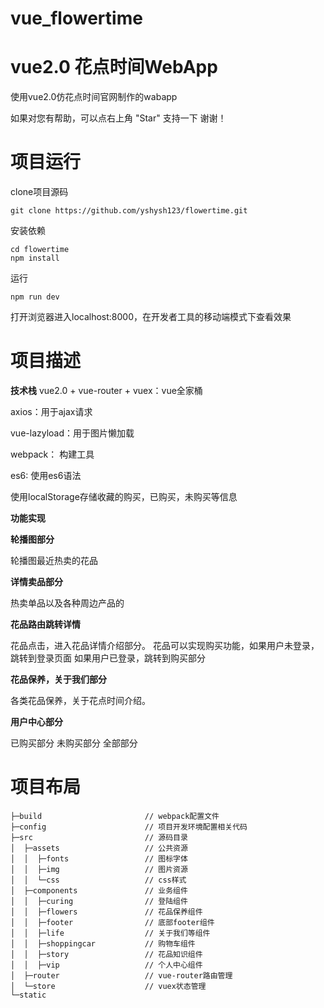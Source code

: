 # vue_flowertime
# vue2.0 花点时间WebApp #

使用vue2.0仿花点时间官网制作的wabapp

如果对您有帮助，可以点右上角 "Star" 支持一下 谢谢！

# 项目运行 #
clone项目源码
```
git clone https://github.com/yshysh123/flowertime.git
```
安装依赖

```
cd flowertime
npm install
```

运行
```
npm run dev
```

打开浏览器进入localhost:8000，在开发者工具的移动端模式下查看效果
# 项目描述 #

**技术栈**
vue2.0 + vue-router + vuex：vue全家桶

axios：用于ajax请求

vue-lazyload：用于图片懒加载

webpack： 构建工具

es6: 使用es6语法

使用localStorage存储收藏的购买，已购买，未购买等信息

**功能实现**

**轮播图部分**

 轮播图最近热卖的花品

**详情卖品部分**

 热卖单品以及各种周边产品的

**花品路由跳转详情**

 花品点击，进入花品详情介绍部分。
 花品可以实现购买功能，如果用户未登录，跳转到登录页面
 如果用户已登录，跳转到购买部分

**花品保养，关于我们部分**

 各类花品保养，关于花点时间介绍。

**用户中心部分**

 已购买部分
 未购买部分
 全部部分

# 项目布局 #

```
├─build                       // webpack配置文件
├─config                      // 项目开发环境配置相关代码   
├─src                         // 源码目录    
│  ├─assets                   // 公共资源 
│  │  ├─fonts                 // 图标字体
│  │  ├─img                   // 图片资源
│  │  └─css                   // css样式
│  ├─components               // 业务组件 
│  │  ├─curing                // 登陆组件
│  │  ├─flowers               // 花品保养组件
│  │  ├─footer                // 底部footer组件
│  │  ├─life                  // 关于我们等组件
│  │  ├─shoppingcar           // 购物车组件
│  │  ├─story                 // 花品知识组件
│  │  ├─vip                   // 个人中心组件
│  ├─router                   // vue-router路由管理
│  └─store                    // vuex状态管理 
└─static 
```
